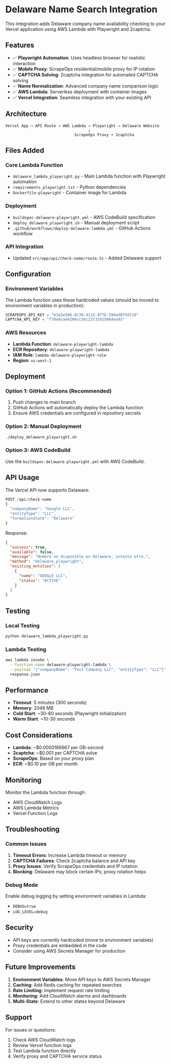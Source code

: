 # Delaware Name Search Integration

This integration adds Delaware company name availability checking to your Vercel application using AWS Lambda with Playwright and 2captcha.

## Features

- ✅ **Playwright Automation**: Uses headless browser for realistic interaction
- ✅ **Mobile Proxy**: ScrapeOps residential/mobile proxy for IP rotation
- ✅ **CAPTCHA Solving**: 2captcha integration for automated CAPTCHA solving
- ✅ **Name Normalization**: Advanced company name comparison logic
- ✅ **AWS Lambda**: Serverless deployment with container images
- ✅ **Vercel Integration**: Seamless integration with your existing API

## Architecture

```
Vercel App → API Route → AWS Lambda → Playwright → Delaware Website
                                    ↓
                              ScrapeOps Proxy + 2captcha
```

## Files Added

### Core Lambda Function
- `delaware_lambda_playwright.py` - Main Lambda function with Playwright automation
- `requirements_playwright.txt` - Python dependencies
- `Dockerfile-playwright` - Container image for Lambda

### Deployment
- `buildspec-delaware-playwright.yml` - AWS CodeBuild specification
- `deploy_delaware_playwright.sh` - Manual deployment script
- `.github/workflows/deploy-delaware-lambda.yml` - GitHub Actions workflow

### API Integration
- Updated `src/app/api/check-name/route.ts` - Added Delaware support

## Configuration

### Environment Variables

The Lambda function uses these hardcoded values (should be moved to environment variables in production):

```python
SCRAPEOPS_API_KEY = "b3a2e586-8c39-4115-8ffb-590ad8750116"
CAPTCHA_API_KEY = "f70e8ca44204cc56c23f32925064ee93"
```

### AWS Resources

- **Lambda Function**: `delaware-playwright-lambda`
- **ECR Repository**: `delaware-playwright-lambda`
- **IAM Role**: `lambda-delaware-playwright-role`
- **Region**: `us-west-1`

## Deployment

### Option 1: GitHub Actions (Recommended)

1. Push changes to main branch
2. GitHub Actions will automatically deploy the Lambda function
3. Ensure AWS credentials are configured in repository secrets

### Option 2: Manual Deployment

```bash
./deploy_delaware_playwright.sh
```

### Option 3: AWS CodeBuild

Use the `buildspec-delaware-playwright.yml` with AWS CodeBuild.

## API Usage

The Vercel API now supports Delaware:

```typescript
POST /api/check-name
{
  "companyName": "Google LLC",
  "entityType": "LLC",
  "formationState": "Delaware"
}
```

Response:
```json
{
  "success": true,
  "available": false,
  "message": "Nombre no disponible en Delaware, intenta otro.",
  "method": "delaware_playwright",
  "existing_entities": [
    {
      "name": "GOOGLE LLC",
      "status": "ACTIVE"
    }
  ]
}
```

## Testing

### Local Testing

```bash
python delaware_lambda_playwright.py
```

### Lambda Testing

```bash
aws lambda invoke \
  --function-name delaware-playwright-lambda \
  --payload '{"companyName": "Test Company LLC", "entityType": "LLC"}' \
  response.json
```

## Performance

- **Timeout**: 5 minutes (300 seconds)
- **Memory**: 2048 MB
- **Cold Start**: ~30-60 seconds (Playwright initialization)
- **Warm Start**: ~10-30 seconds

## Cost Considerations

- **Lambda**: ~$0.0000166667 per GB-second
- **2captcha**: ~$0.001 per CAPTCHA solve
- **ScrapeOps**: Based on your proxy plan
- **ECR**: ~$0.10 per GB per month

## Monitoring

Monitor the Lambda function through:
- AWS CloudWatch Logs
- AWS Lambda Metrics
- Vercel Function Logs

## Troubleshooting

### Common Issues

1. **Timeout Errors**: Increase Lambda timeout or memory
2. **CAPTCHA Failures**: Check 2captcha balance and API key
3. **Proxy Issues**: Verify ScrapeOps credentials and IP rotation
4. **Blocking**: Delaware may block certain IPs; proxy rotation helps

### Debug Mode

Enable debug logging by setting environment variables in Lambda:
- `DEBUG=true`
- `LOG_LEVEL=debug`

## Security

- API keys are currently hardcoded (move to environment variables)
- Proxy credentials are embedded in the code
- Consider using AWS Secrets Manager for production

## Future Improvements

1. **Environment Variables**: Move API keys to AWS Secrets Manager
2. **Caching**: Add Redis caching for repeated searches
3. **Rate Limiting**: Implement request rate limiting
4. **Monitoring**: Add CloudWatch alarms and dashboards
5. **Multi-State**: Extend to other states beyond Delaware

## Support

For issues or questions:
1. Check AWS CloudWatch logs
2. Review Vercel function logs
3. Test Lambda function directly
4. Verify proxy and CAPTCHA service status
